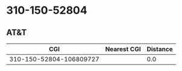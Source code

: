 # 310-150-52804
## AT&T


| CGI | Nearest CGI | Distance |
|-----|-------------|----------|
| 310-150-52804-106809727 |  | 0.0 |

